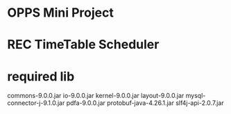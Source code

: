 # OPPS Mini Project 
# REC TimeTable Scheduler

# required lib

commons-9.0.0.jar
io-9.0.0.jar
kernel-9.0.0.jar
layout-9.0.0.jar
mysql-connector-j-9.1.0.jar
pdfa-9.0.0.jar
protobuf-java-4.26.1.jar
slf4j-api-2.0.7.jar
